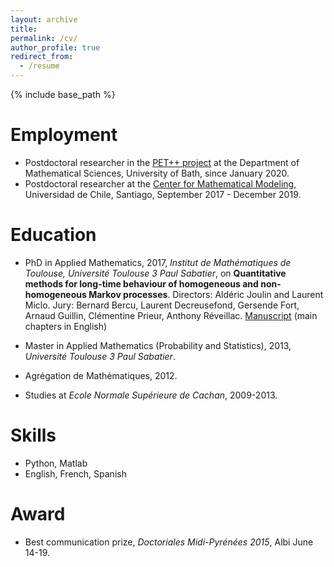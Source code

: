 ```yaml
---
layout: archive
title: 
permalink: /cv/
author_profile: true
redirect_from:
  - /resume
---
```


{% include base_path %}

Employment
======
* Postdoctoral researcher in the [PET++ project](https://petpp.github.io) at the Department of Mathematical Sciences, University of Bath, since January 2020.
* Postdoctoral researcher at the [Center for Mathematical Modeling](http://www.cmm.uchile.cl/), Universidad de Chile, Santiago, September 2017 - December 2019.

Education
======
* PhD in Applied Mathematics, 2017, *Institut de Mathématiques de Toulouse, Université Toulouse 3 Paul Sabatier*, on **Quantitative methods for long-time behaviour of homogeneous and non-homogeneous Markov processes**. Directors: Aldéric Joulin and Laurent Miclo. Jury: Bernard Bercu, Laurent Decreusefond, Gersende Fort, Arnaud Guillin, Clémentine Prieur, Anthony Réveillac.
[Manuscript](http://thesesups.ups-tlse.fr/3649/ "Manuscript") (main chapters in English)

* Master in Applied Mathematics (Probability and Statistics), 2013, *Université Toulouse 3 Paul Sabatier*.
* Agrégation de Mathématiques, 2012.
* Studies at *Ecole Normale Supérieure de Cachan*, 2009-2013.

Skills
======
* Python, Matlab
* English, French, Spanish

Award
======
* Best communication prize, *Doctoriales Midi-Pyrénées 2015*, Albi June 14-19.
